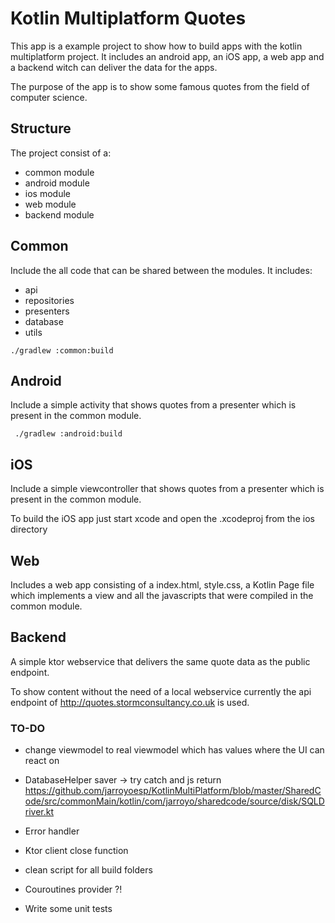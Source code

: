 # Kotlin Multiplatform Quotes

This app is a example project to show how to build apps with the kotlin multiplatform project. 
It includes an android app, an iOS app, a web app and a backend witch can deliver the data for the apps.

The purpose of the app is to show some famous quotes from the field of computer science.

## Structure

The project consist of a:
- common module
- android module
- ios module
- web module
- backend module

## Common

Include the all code that can be shared between the modules.
It includes:
- api 
- repositories
- presenters
- database
- utils

```
./gradlew :common:build
```

## Android

Include a simple activity that shows quotes from a presenter which is present in the common module.

```
 ./gradlew :android:build
```

## iOS

Include a simple viewcontroller that shows quotes from a presenter which is present in the common module.
 
To build the iOS app just start xcode and open the .xcodeproj from the ios directory


## Web

Includes a web app consisting of a index.html, style.css, a Kotlin Page file which implements a view and all the javascripts that were compiled in the common module.

## Backend

A simple ktor webservice that delivers the same quote data as the public endpoint. 

To show content without the need of a local webservice currently the api endpoint of http://quotes.stormconsultancy.co.uk is used.

### TO-DO

- change viewmodel to real viewmodel which has values where the UI can react on
- DatabaseHelper saver -> try catch and js return  https://github.com/jarroyoesp/KotlinMultiPlatform/blob/master/SharedCode/src/commonMain/kotlin/com/jarroyo/sharedcode/source/disk/SQLDriver.kt
- Error handler
- Ktor client close function
- clean script for all build folders

- Couroutines provider ?!
- Write some unit tests
